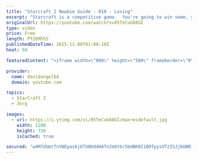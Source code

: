 ```yaml
---
title: "Starcraft 2 Newbie Guide - 010 - Losing"
excerpt: "Starcraft is a competitive game.  You're going to win some, you're going to lose some.  When you win a game, you feel good, and that's awesome.  But how do you react to losing a game?  How you react to losing in a competitive game like Starcraft 2 is an important consideration.  The biggest concept is"
originalUrl: https://youtube.com/watch?v=05TeCuG68GI
type: video
price: Free
length: PT26M55S
publishedDateTime: 2015-12-08T01:00:10Z
heat: 50

featuredContent: "<iframe width=\"800\" height=\"500\" frameborder=\"0\" src=\"https://www.youtube.com/embed/05TeCuG68GI\" allow=\"accelerometer; autoplay; encrypted-media; gyroscope; picture-in-picture\" allowfullscreen></iframe>"

provider:
  name: davidangel64
  domain: youtube.com

topics:
  - StarCraft 2
  - Zerg

images:
  - url: https://i.ytimg.com/vi/05TeCuG68GI/maxresdefault.jpg
    width: 1280
    height: 720
    isCached: true

secured: "w4M7dUmtfnVNEpaskj6TU0OddHATn2m9tbr5bHBK0I1BOTpysVT2ISJjbUNR7vzPo5hgAvSzOASJgAQE4dwlpGvtj0WX8FpwgJJGSvxxJ86Qykvot38TkFxUa5Bohb+s3ZTT16eKqjk/Xf3uZHuGi7uY1rgS8eA7+PTqqJv5w2iIXXvGg36h0NpUv7ZI6pefKdVX2K+M9CK7/2lOFb2pgL0HoHSjGACb4qH/ZnJn0xfJYQ/JVL+eYW6nSSEq/XFvh/gkV0F66Uy3+RDDzEPHLtwG1jglFxKRdmMMt1I5VY83VGDAw4vFGVdFkffJ9O7Uj+ei+XIoAfzMN6L1JNdoPtk5ij+WhB4Aefm1ELKxFs+jTZWY4nnaC1Wwyl3xszg62WcpuEgg23lVvIKK5mviWdVLqQvrzlpwQe9+tcTD3VE=;GIDZJ6Rswc/NQbL5cc78xA=="
---
```


